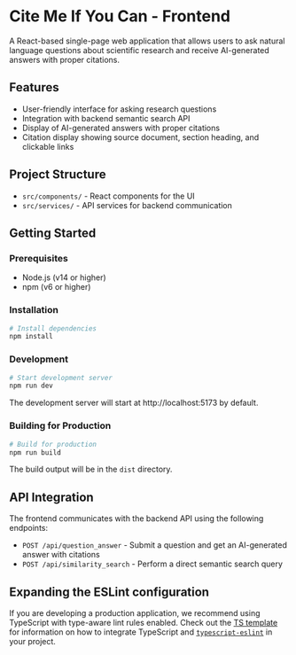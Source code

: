 # Cite Me If You Can - Frontend

A React-based single-page web application that allows users to ask natural language questions about scientific research and receive AI-generated answers with proper citations.

## Features

- User-friendly interface for asking research questions
- Integration with backend semantic search API
- Display of AI-generated answers with proper citations
- Citation display showing source document, section heading, and clickable links

## Project Structure

- `src/components/` - React components for the UI
- `src/services/` - API services for backend communication

## Getting Started

### Prerequisites

- Node.js (v14 or higher)
- npm (v6 or higher)

### Installation

```bash
# Install dependencies
npm install
```

### Development

```bash
# Start development server
npm run dev
```

The development server will start at http://localhost:5173 by default.

### Building for Production

```bash
# Build for production
npm run build
```

The build output will be in the `dist` directory.

## API Integration

The frontend communicates with the backend API using the following endpoints:

- `POST /api/question_answer` - Submit a question and get an AI-generated answer with citations
- `POST /api/similarity_search` - Perform a direct semantic search query

## Expanding the ESLint configuration

If you are developing a production application, we recommend using TypeScript with type-aware lint rules enabled. Check out the [TS template](https://github.com/vitejs/vite/tree/main/packages/create-vite/template-react-ts) for information on how to integrate TypeScript and [`typescript-eslint`](https://typescript-eslint.io) in your project.
